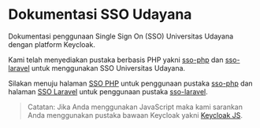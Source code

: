 # Dokumentasi SSO Udayana

Dokumentasi penggunaan Single Sign On (SSO) Universitas Udayana dengan platform Keycloak. 

Kami telah menyediakan pustaka berbasis PHP yakni [sso-php](https://github.com/ristekusdi/sso-php) dan [sso-laravel](https://github.com/ristekusdi/sso-laravel) untuk menggunakan SSO Universitas Udayana. 

Silakan menuju halaman [SSO PHP](/sso-php) untuk penggunaan pustaka [sso-php](https://github.com/ristekusdi/sso-php) dan halaman [SSO Laravel](/sso-laravel) untuk penggunaan pustaka [sso-laravel](https://github.com/ristekusdi/sso-laravel).

> Catatan: Jika Anda menggunakan JavaScript maka kami sarankan Anda menggunakan pustaka bawaan Keycloak yakni [Keycloak JS](https://www.npmjs.com/package/keycloak-js).

